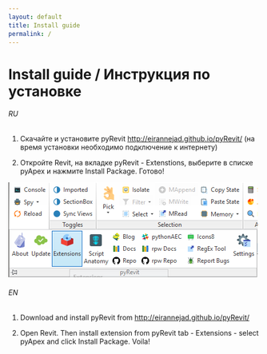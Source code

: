 ```yaml
---
layout: default
title: Install guide
permalink: /
---
```

# Install guide / Инструкция по установке

###### RU

1. Скачайте и установите pyRevit http://eirannejad.github.io/pyRevit/ (на время установки необходимо подключение к интернету)

2. Откройте Revit, на вкладке pyRevit - Extenstions, выберите в списке pyApex и нажмите Install Package. Готово!

![Extensions](https://raw.githubusercontent.com/apex-project/pyApex/master/extensions.png)

###### EN

1. Download and install pyRevit from http://eirannejad.github.io/pyRevit/

2. Open Revit. Then install extension from pyRevit tab - Extensions - select pyApex and click Install Package. Voila!
